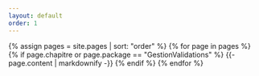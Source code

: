 ```yaml
---
layout: default
order: 1
---
```

{% assign pages = site.pages | sort: "order" %}
{% for page in pages %}
  {% if page.chapitre or page.package == "GestionValidations" %}
    {{- page.content | markdownify -}}
  {% endif %}
{% endfor %}
